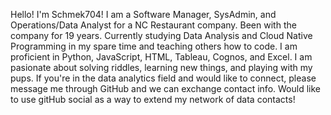 Hello! I'm Schmek704!  I am a Software Manager, SysAdmin, and Operations/Data Analyst for a NC Restaurant company.  Been with the company for 19 years. Currently studying Data Analysis and Cloud Native Programming in my spare time and teaching others how to code. I am proficient in Python, JavaScript, HTML, Tableau, Cognos, and Excel.  I am pasionate about solving riddles, learning new things, and playing with my pups. If you're in the data analytics field and would like to connect, please message me through GitHub and we can exchange contact info. Would like to use gitHub social as a way to extend my network of data contacts!
